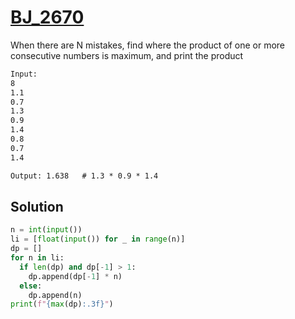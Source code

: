 # [BJ_2670](https://acmicpc.net/problem/2670)

When there are N mistakes, find where the product of one or more consecutive numbers is maximum, and print the product

```txt
Input:
8
1.1
0.7
1.3
0.9
1.4
0.8
0.7
1.4

Output: 1.638   # 1.3 * 0.9 * 1.4
```

## Solution

```py
n = int(input())
li = [float(input()) for _ in range(n)]
dp = []
for n in li:
  if len(dp) and dp[-1] > 1:
    dp.append(dp[-1] * n)
  else:
    dp.append(n)
print(f"{max(dp):.3f}")
```
